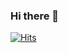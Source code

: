 ### Hi there 👋

[![Hits](https://hits.seeyoufarm.com/api/count/incr/badge.svg?url=https%3A%2F%2Fgithub.com%2Faubreykim%2Fhit-counter&count_bg=%23FFCFE1&title_bg=%23A6A6A6&icon=&icon_color=%23E7E7E7&title=hits&edge_flat=false)](https://hits.seeyoufarm.com)
  
<!--
**aubreykim/aubreykim** is a ✨ _special_ ✨ repository because its `README.md` (this file) appears on your GitHub profile.

Here are some ideas to get you started:

- 🔭 I’m currently working on ...
- 🌱 I’m currently learning ...
- 👯 I’m looking to collaborate on ...
- 🤔 I’m looking for help with ...
- 💬 Ask me about ...
- 📫 How to reach me: ...
- 😄 Pronouns: ...
- ⚡ Fun fact: ...
-->

